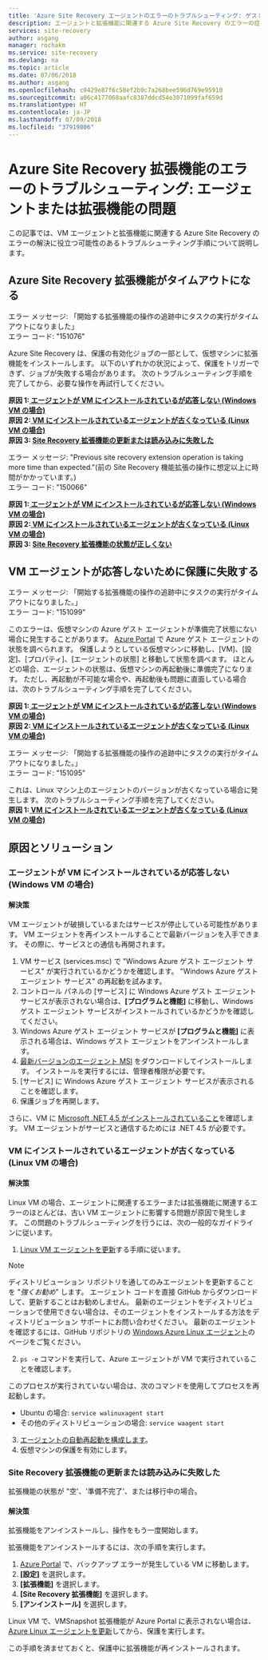 ```yaml
---
title: 'Azure Site Recovery エージェントのエラーのトラブルシューティング: ゲスト エージェントの状態を確認できない | Microsoft Docs'
description: エージェントと拡張機能に関連する Azure Site Recovery のエラーの症状、原因、解決策
services: site-recovery
author: asgang
manager: rochakm
ms.service: site-recovery
ms.devlang: na
ms.topic: article
ms.date: 07/06/2018
ms.author: asgang
ms.openlocfilehash: c0429e87f6c58ef2b9c7a268bee596d769e95910
ms.sourcegitcommit: a06c4177068aafc8387ddcd54e3071099faf659d
ms.translationtype: HT
ms.contentlocale: ja-JP
ms.lasthandoff: 07/09/2018
ms.locfileid: "37919806"
---
```

# <a name="troubleshoot-azure-site-recovery-extension-failures-issues-with-the-agent-or-extension"></a>Azure Site Recovery 拡張機能のエラーのトラブルシューティング: エージェントまたは拡張機能の問題

この記事では、VM エージェントと拡張機能に関連する Azure Site Recovery のエラーの解決に役立つ可能性のあるトラブルシューティング手順について説明します。


## <a name="azure-site-recovery-extension-time-out"></a>Azure Site Recovery 拡張機能がタイムアウトになる  

エラー メッセージ: 「開始する拡張機能の操作の追跡中にタスクの実行がタイムアウトになりました」<br>
エラー コード: "151076"

 Azure Site Recovery は、保護の有効化ジョブの一部として、仮想マシンに拡張機能をインストールします。 以下のいずれかの状況によって、保護をトリガーできず、ジョブが失敗する場合があります。 次のトラブルシューティング手順を完了してから、必要な操作を再試行してください。

**原因 1:[ エージェントが VM にインストールされているが応答しない (Windows VM の場合)](#the-agent-installed-in-the-vm-but-unresponsive-for-windows-vms)**    
**原因 2:[ VM にインストールされているエージェントが古くなっている (Linux VM の場合)](#the-agent-installed-in-the-vm-is-out-of-date-for-linux-vms)**  
**原因 3: [Site Recovery 拡張機能の更新または読み込みに失敗した](#the-site-recovery-extension-fails-to-update-or-load)**  

エラー メッセージ: "Previous site recovery extension operation is taking more time than expected."(前の Site Recovery 機能拡張の操作に想定以上に時間がかかっています。)<br>
エラー コード: "150066"<br>

**原因 1:[ エージェントが VM にインストールされているが応答しない (Windows VM の場合)](#the-agent-installed-in-the-vm-but-unresponsive-for-windows-vms)**    
**原因 2:[ VM にインストールされているエージェントが古くなっている (Linux VM の場合)](#the-agent-installed-in-the-vm-is-out-of-date-for-linux-vms)**  
**原因 3: [Site Recovery 拡張機能の状態が正しくない](#the-site-recovery-extension-fails-to-update-or-load)**  

## <a name="protection-fails-because-the-vm-agent-is-unresponsive"></a>VM エージェントが応答しないために保護に失敗する

エラー メッセージ: 「開始する拡張機能の操作の追跡中にタスクの実行がタイムアウトになりました。」<br>
エラー コード: "151099"<br>

このエラーは、仮想マシンの Azure ゲスト エージェントが準備完了状態にない場合に発生することがあります。
[Azure Portal](https://portal.azure.com/) で Azure ゲスト エージェントの状態を調べられます。 保護しようとしている仮想マシンに移動し、[VM]、[設定]、[プロパティ]、[エージェントの状態] と移動して状態を調べます。 ほとんどの場合、エージェントの状態は、仮想マシンの再起動後に準備完了になります。 ただし、再起動が不可能な場合や、再起動後も問題に直面している場合は、次のトラブルシューティング手順を完了してください。

**原因 1:[ エージェントが VM にインストールされているが応答しない (Windows VM の場合)](#the-agent-installed-in-the-vm-but-unresponsive-for-windows-vms)**    
**原因 2:[ VM にインストールされているエージェントが古くなっている (Linux VM の場合)](#the-agent-installed-in-the-vm-is-out-of-date-for-linux-vms)**  


エラー メッセージ: 「開始する拡張機能の操作の追跡中にタスクの実行がタイムアウトになりました。」<br>
エラー コード: "151095"<br>

これは、Linux マシン上のエージェントのバージョンが古くなっている場合に発生します。 次のトラブルシューティング手順を完了してください。<br>
  **原因 1:[ VM にインストールされているエージェントが古くなっている (Linux VM の場合)](#the-agent-installed-in-the-vm-is-out-of-date-for-linux-vms)**  
## <a name="causes-and-solutions"></a>原因とソリューション

### <a name="the-agent-installed-in-the-vm-but-unresponsive-for-windows-vms"></a>エージェントが VM にインストールされているが応答しない (Windows VM の場合)

#### <a name="solution"></a>解決策
VM エージェントが破損しているまたはサービスが停止している可能性があります。 VM エージェントを再インストールすることで最新バージョンを入手できます。 その際に、サービスとの通信も再開されます。

1. VM サービス (services.msc) で "Windows Azure ゲスト エージェント サービス" が実行されているかどうかを確認します。 "Windows Azure ゲスト エージェント サービス" の再起動を試みます。    
2. コントロール パネルの [サービス] に Windows Azure ゲスト エージェント サービスが表示されない場合は、**[プログラムと機能]** に移動し、Windows ゲスト エージェント サービスがインストールされているかどうかを確認してください。
4. Windows Azure ゲスト エージェント サービスが **[プログラムと機能]** に表示される場合は、Windows ゲスト エージェントをアンインストールします。
5. [最新バージョンのエージェント MSI](http://go.microsoft.com/fwlink/?LinkID=394789&clcid=0x409) をダウンロードしてインストールします。 インストールを実行するには、管理者権限が必要です。
6. [サービス] に Windows Azure ゲスト エージェント サービスが表示されることを確認します。
7. 保護ジョブを再開します。

さらに、VM に [Microsoft .NET 4.5 がインストールされていること](https://docs.microsoft.com/dotnet/framework/migration-guide/how-to-determine-which-versions-are-installed)を確認します。 VM エージェントがサービスと通信するためには .NET 4.5 が必要です。

### <a name="the-agent-installed-in-the-vm-is-out-of-date-for-linux-vms"></a>VM にインストールされているエージェントが古くなっている (Linux VM の場合)

#### <a name="solution"></a>解決策
Linux VM の場合、エージェントに関連するエラーまたは拡張機能に関連するエラーのほとんどは、古い VM エージェントに影響する問題が原因で発生します。 この問題のトラブルシューティングを行うには、次の一般的なガイドラインに従います。

1. [Linux VM エージェントを更新](../virtual-machines/linux/update-agent.md)する手順に従います。

 > [!NOTE]
 > ディストリビューション リポジトリを通してのみエージェントを更新することを "*強くお勧め*" します。 エージェント コードを直接 GitHub からダウンロードして、更新することはお勧めしません。 最新のエージェントをディストリビューションで使用できない場合は、そのエージェントをインストールする方法をディストリビューション サポートにお問い合わせください。 最新のエージェントを確認するには、GitHub リポジトリの [Windows Azure Linux エージェント](https://github.com/Azure/WALinuxAgent/releases)のページをご覧ください。

2. `ps -e` コマンドを実行して、Azure エージェントが VM で実行されていることを確認します。

 このプロセスが実行されていない場合は、次のコマンドを使用してプロセスを再起動します。

 * Ubuntu の場合: `service walinuxagent start`
 * その他のディストリビューションの場合: `service waagent start`

3. [エージェントの自動再起動を構成します](https://github.com/Azure/WALinuxAgent/wiki/Known-Issues#mitigate_agent_crash)。
4. 仮想マシンの保護を有効にします。



### <a name="the-site-recovery-extension-fails-to-update-or-load"></a>Site Recovery 拡張機能の更新または読み込みに失敗した
拡張機能の状態が "空'、'準備不完了'、または移行中の場合。

#### <a name="solution"></a>解決策

拡張機能をアンインストールし、操作をもう一度開始します。

拡張機能をアンインストールするには、次の手順を実行します。

1. [Azure Portal](https://portal.azure.com/) で、バックアップ エラーが発生している VM に移動します。
2. **[設定]** を選択します。
3. **[拡張機能]** を選択します。
4. **[Site Recovery 拡張機能]** を選択します。
5. **[アンインストール]** を選択します。

Linux VM で、VMSnapshot 拡張機能が Azure Portal に表示されない場合は、[Azure Linux エージェントを更新](../virtual-machines/linux/update-agent.md)してから、保護を実行します。 

この手順を済ませておくと、保護中に拡張機能が再インストールされます。


